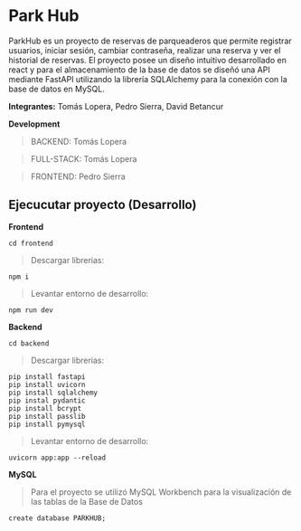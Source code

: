 # Park Hub
ParkHub es un proyecto de reservas de parqueaderos que permite registrar usuarios, iniciar sesión, cambiar contraseña, realizar una reserva y ver el historial de reservas. El proyecto posee un diseño intuitivo desarrollado en react y para el almacenamiento de la base de datos se diseñó una API mediante FastAPI utilizando la librería SQLAlchemy para la conexión con la base de datos en MySQL.

**Integrantes:** Tomás Lopera, Pedro Sierra, David Betancur

**Development**
  
  > BACKEND: Tomás Lopera
  
  > FULL-STACK: Tomás Lopera
  
  > FRONTEND: Pedro Sierra

## Ejecucutar proyecto (Desarrollo)
**Frontend**

    cd frontend

> Descargar librerias:

    npm i

> Levantar entorno de desarrollo:

    npm run dev

**Backend**

    cd backend

> Descargar librerias:

    pip install fastapi
    pip install uvicorn
    pip install sqlalchemy
    pip instal pydantic
    pip install bcrypt
    pip install passlib
    pip install pymysql

> Levantar entorno de desarrollo:

    uvicorn app:app --reload

**MySQL**
> Para el proyecto se utilizó MySQL Workbench para la visualización de las tablas de la Base de Datos

    create database PARKHUB;
